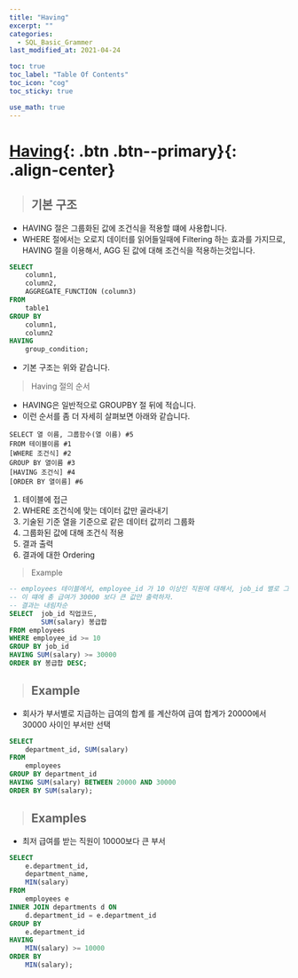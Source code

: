 ```yaml
---
title: "Having"
excerpt: ""
categories:
  - SQL_Basic_Grammer
last_modified_at: 2021-04-24

toc: true
toc_label: "Table Of Contents"
toc_icon: "cog"
toc_sticky: true

use_math: true
---
```


# [Having](#link){: .btn .btn--primary}{: .align-center}

> ## 기본 구조

- HAVING 절은 그룹화된 값에 조건식을 적용할 떄에 사용합니다.
- WHERE 절에서는 오로지 데이터를 읽어들일때에 Filtering  하는 효과를 가지므로, HAVING 절을 이용해서, AGG 된 값에 대해 조건식을 적용하는것입니다. 

```sql
SELECT
	column1,
	column2,
	AGGREGATE_FUNCTION (column3)
FROM
	table1
GROUP BY
	column1,
	column2
HAVING
	group_condition;
```

- 기본 구조는 위와 같습니다.

> Having 절의 순서

- HAVING은 일반적으로 GROUPBY 절 뒤에 적습니다. 
- 이런 순서를 좀 더 자세히 살펴보면 아래와 같습니다.

```
SELECT 열 이름, 그룹함수(열 이름) #5
FROM 테이블이름 #1
[WHERE 조건식] #2
GROUP BY 열이름 #3
[HAVING 조건식] #4 
[ORDER BY 열이름] #6
```

1. 테이블에 접근
2. WHERE 조건식에 맞는 데이터 값만 골라내기
3. 기술된 기준 열을 기준으로 같은 데이터 값끼리 그룹화
4. 그룹화된 값에 대해 조건식 적용
5. 결과 출력
6. 결과에 대한 Ordering

> Example

```sql
-- employees 테이블에서, employee_id 가 10 이상인 직원에 대해서, job_id 별로 그룹화 하여 총 급여 계산
-- 이 떄에 총 급여가 30000 보다 큰 값만 출력하자. 
-- 결과는 내림차순
SELECT  job_id 직업코드,
        SUM(salary) 봉급합
FROM employees
WHERE employee_id >= 10
GROUP BY job_id
HAVING SUM(salary) >= 30000
ORDER BY 봉급합 DESC; 
```

> ## Example 

- 회사가 부서별로 지급하는 급여의 합계 를 계산하여 급여 합계가 20000에서 30000 사이인 부서만 선택

```sql
SELECT 
    department_id, SUM(salary)
FROM
    employees
GROUP BY department_id
HAVING SUM(salary) BETWEEN 20000 AND 30000
ORDER BY SUM(salary);
```

> ## Examples

- 최저 급여를 받는 직원이 10000보다 큰 부서

```sql
SELECT
	e.department_id,
	department_name,
	MIN(salary)
FROM
	employees e
INNER JOIN departments d ON
	d.department_id = e.department_id
GROUP BY
	e.department_id
HAVING
	MIN(salary) >= 10000
ORDER BY
	MIN(salary);
```



